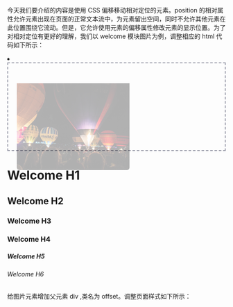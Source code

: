 今天我们要介绍的内容是使用 CSS 偏移移动相对定位的元素。position 的相对属性允许元素出现在页面的正常文本流中，为元素留出空间，同时不允许其他元素在此位置围绕它流动。但是，它允许使用元素的偏移属性修改元素的显示位置。为了对相对定位有更好的理解，我们以 welcome 模块图片为例，调整相应的 html 代码如下所示：

 <li class="welcome">
    <div class="offset">
      <img src="../images/balloon2.jpg" alt="hot air balloon" />
    </div>
    <h1>Welcome H1 </h1>
    <h2>Welcome H2</h2>
    <h3>Welcome H3</h3>
    <h4 style="text-align:left; font-size:16px;">Welcome H4</h4>
    <h5>Welcome H5</h5>
    <h6>Welcome H6</h6>

 </li>

给图片元素增加父元素 div ,类名为 offset。调整页面样式如下所示：

<style type="text/css">
  
  .offset {
    background: none;
    border: 2px dashed #9799a7;
    height: 200px;
    padding: 0;
  }

  .offset img {
    display: block;
    width: 260px;
    height: 200px;
    left: 20px;
    top: 20px;
    padding-top: 26px;
    position: relative;
  }

  .welcome img{
    border-radius: 6px;
    opacity: 0.3;
    filter:alpha(opacity=30); /* 针对 IE8 以及更早的版本 */
  }

</script>

如上例所示，为了清晰查看相对定位的偏移效果，将 li 元素下第一个 div 是 offset 类的元素的边设置为 2 像素的虚线。它的 position 属性值是 relative 和两个盒模型偏移属性 left 和 top , 此设置将保留元素 div 的原始位置，其他元素不允许移动到此空间。此外，盒模型偏移属性会重新定位元素，left: 20px 属性将其从原始位置向左移动 20 像素，top: 20px 属性将其从其原始位置顶部向下移动 20 像素。对于相对定位的元素，重要的是要知道盒模型偏移属性标识的元素将从给定的原始位置移动到何处。

注意：当我们使用盒模型偏移属性定位元素时，元素与它下面的元素重叠，而不是像 margin 或 padding 属性那样有指定数值距离的空间间隔。

保存页面，大家可以通过示例页面或下面的完整效果图比较下应用样式的效果，调整页面效果如下：




